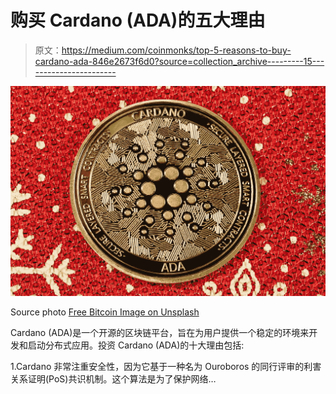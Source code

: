# 购买 Cardano (ADA)的五大理由

> 原文：<https://medium.com/coinmonks/top-5-reasons-to-buy-cardano-ada-846e2673f6d0?source=collection_archive---------15----------------------->

![](img/6b0c996138a311589092068995e45bda.png)

Source photo [Free Bitcoin Image on Unsplash](https://unsplash.com/photos/gBhnOVyTZqc)

Cardano (ADA)是一个开源的区块链平台，旨在为用户提供一个稳定的环境来开发和启动分布式应用。投资 Cardano (ADA)的十大理由包括:

1.Cardano 非常注重安全性，因为它基于一种名为 Ouroboros 的同行评审的利害关系证明(PoS)共识机制。这个算法是为了保护网络…